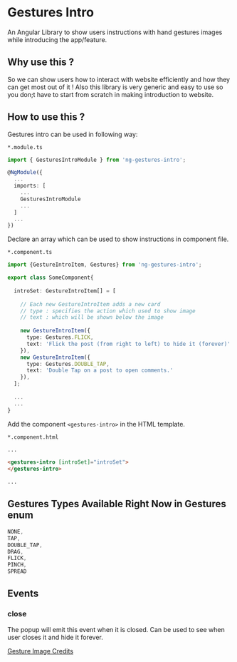 # Gestures Intro 

An Angular Library to show users instructions with hand gestures images while introducing the app/feature.

## Why use this ?

So we can show users how to interact with website efficiently and how they can get most out of it ! Also this library is very generic and easy to use so you don;t have to start from scratch in making introduction to website.

## How to use this ?

Gestures intro can be used in following way:

`*.module.ts`

```typescript
import { GesturesIntroModule } from 'ng-gestures-intro';

@NgModule({
  ...
  imports: [
    ...
    GesturesIntroModule
    ...
  ]
  ...
})

```

Declare an array which can be used to show instructions in component file.

`*.component.ts`

```typescript
import {GestureIntroItem, Gestures} from 'ng-gestures-intro';

export class SomeComponent{
  
  introSet: GestureIntroItem[] = [
    
    // Each new GestureIntroItem adds a new card 
    // type : specifies the action which used to show image
    // text : which will be shown below the image
   
    new GestureIntroItem({
      type: Gestures.FLICK,
      text: 'Flick the post (from right to left) to hide it (forever)'
    }),
    new GestureIntroItem({
      type: Gestures.DOUBLE_TAP,
      text: 'Double Tap on a post to open comments.'
    }),
  ];
  
  ...
  ...
}
```

Add the component `<gestures-intro>` in the HTML template.

`*.component.html`

```html
...

<gestures-intro [introSet]="introSet">
</gestures-intro>

...
```

## Gestures Types Available Right Now in Gestures enum

```typescript
NONE,
TAP,
DOUBLE_TAP,
DRAG,
FLICK,
PINCH,
SPREAD
```

## Events

### close
The popup will emit this event when it is closed. Can be used to see when user closes it and hide it forever.


[Gesture Image Credits](https://static.lukew.com/TouchGestureCards.pdf) 
